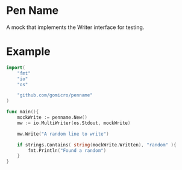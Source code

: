 # Pen Name
A mock that implements the Writer interface for testing.

# Example

```go
import(
	"fmt"
	"io"
	"os"

	"github.com/gomicro/penname"
)

func main(){
	mockWrite := penname.New()
	mw := io.MultiWriter(os.Stdout, mockWrite)

	mw.Write("A random line to write")

	if strings.Contains( string(mockWrite.Written), "random" ){
		fmt.Println("Found a random")
	}
}
```

